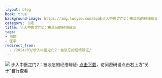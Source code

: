 ```yaml
---
layout: blog
book: true
background-image: https://img.locyoo.com/book步入中医之门2：被淡忘的经络辨证.jpg
category: 书籍
title: 步入中医之门2：被淡忘的经络辨证
tags:
- 书籍
- 医学
redirect_from:
  - /2024/03/步入中医之门2：被淡忘的经络辨证/
---
```

![](https://img.locyoo.com/book步入中医之门2：被淡忘的经络辨证.jpg)
步入中医之门2：被淡忘的经络辨证: <a name = "ref1" href="https://url18.ctfile.com/f/50983618-1323174655-60b40a?p=3619">点击下载</a>，访问密码请点击右上方“关于”自行查看